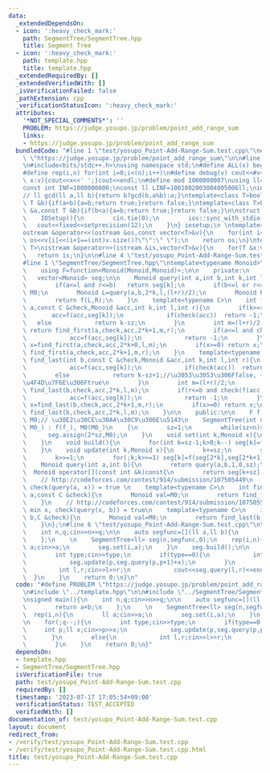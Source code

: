 ```yaml
---
data:
  _extendedDependsOn:
  - icon: ':heavy_check_mark:'
    path: SegmentTree/SegmentTree.hpp
    title: Segment Tree
  - icon: ':heavy_check_mark:'
    path: template.hpp
    title: template.hpp
  _extendedRequiredBy: []
  _extendedVerifiedWith: []
  _isVerificationFailed: false
  _pathExtension: cpp
  _verificationStatusIcon: ':heavy_check_mark:'
  attributes:
    '*NOT_SPECIAL_COMMENTS*': ''
    PROBLEM: https://judge.yosupo.jp/problem/point_add_range_sum
    links:
    - https://judge.yosupo.jp/problem/point_add_range_sum
  bundledCode: "#line 1 \"test/yosupo_Point-Add-Range-Sum.test.cpp\"\n#define PROBLEM\
    \ \"https://judge.yosupo.jp/problem/point_add_range_sum\"\n\n#line 1 \"template.hpp\"\
    \n#include<bits/stdc++.h>\nusing namespace std;\n#define ALL(x) begin(x),end(x)\n\
    #define rep(i,n) for(int i=0;i<(n);i++)\n#define debug(v) cout<<#v<<\":\";for(auto\
    \ x:v){cout<<x<<' ';}cout<<endl;\n#define mod 1000000007\nusing ll=long long;\n\
    const int INF=1000000000;\nconst ll LINF=1001002003004005006ll;\nint dx[]={1,0,-1,0},dy[]={0,1,0,-1};\n\
    // ll gcd(ll a,ll b){return b?gcd(b,a%b):a;}\ntemplate<class T>bool chmax(T &a,const\
    \ T &b){if(a<b){a=b;return true;}return false;}\ntemplate<class T>bool chmin(T\
    \ &a,const T &b){if(b<a){a=b;return true;}return false;}\n\nstruct IOSetup{\n\
    \    IOSetup(){\n        cin.tie(0);\n        ios::sync_with_stdio(0);\n     \
    \   cout<<fixed<<setprecision(12);\n    }\n} iosetup;\n \ntemplate<typename T>\n\
    ostream &operator<<(ostream &os,const vector<T>&v){\n    for(int i=0;i<(int)v.size();i++)\
    \ os<<v[i]<<(i+1==(int)v.size()?\"\":\" \");\n    return os;\n}\ntemplate<typename\
    \ T>\nistream &operator>>(istream &is,vector<T>&v){\n    for(T &x:v)is>>x;\n \
    \   return is;\n}\n\n#line 4 \"test/yosupo_Point-Add-Range-Sum.test.cpp\"\n\n\
    #line 1 \"SegmentTree/SegmentTree.hpp\"\ntemplate<typename Monoid>\nstruct SegmentTree{\n\
    \    using F=function<Monoid(Monoid,Monoid)>;\n\n    private:\n    int sz;\n \
    \   vector<Monoid> seg;\n\n    Monoid query(int a,int b,int k,int l,int r){\n\
    \        if(a<=l and r<=b)   return seg[k];\n        if(b<=l or r<=a)    return\
    \ M0;\n        Monoid L=query(a,b,2*k,l,(l+r)/2);\n        Monoid R=query(a,b,2*k+1,(l+r)/2,r);\n\
    \        return f(L,R);\n    }\n    template<typename C>\n    int find_first(int\
    \ a,const C &check,Monoid &acc,int k,int l,int r){\n        if(k>=sz){\n     \
    \       acc=f(acc,seg[k]);\n            if(check(acc))  return -1;\n         \
    \   else            return k-sz;\n        }\n        int m=(l+r)/2;\n        if(m<=a)\
    \ return find_first(a,check,acc,2*k+1,m,r);\n        if(a<=l and check(f(acc,seg[k]))){\n\
    \            acc=f(acc,seg[k]);\n            return -1;\n        }\n        int\
    \ x=find_first(a,check,acc,2*k+0,l,m);\n        if(x>=0) return x;\n        return\
    \ find_first(a,check,acc,2*k+1,m,r);\n    }\n    template<typename C>\n    int\
    \ find_last(int b,const C &check,Monoid &acc,int k,int l,int r){\n        if(k>=sz){\n\
    \            acc=f(acc,seg[k]);\n            if(check(acc))  return -1;\n    \
    \        else            return k-sz+1;//\u3053\u3053\u306Ffalse, +1\u3057\u305F\
    \u4F4D\u7F6E\u306Ftrue\n        }\n        int m=(l+r)/2;\n        if(b<=m) return\
    \ find_last(b,check,acc,2*k,l,m);\n        if(r<=b and check(f(acc,seg[k]))){\n\
    \            acc=f(acc,seg[k]);\n            return -1;\n        }\n        int\
    \ x=find_last(b,check,acc,2*k+1,m,r);\n        if(x>=0) return x;\n        return\
    \ find_last(b,check,acc,2*k,l,m);\n    }\n\n    public:\n\n    F f;\n    Monoid\
    \ M0;// \u30E2\u30CE\u30A4\u30C9\u306E\u5143\n    SegmentTree(int n, F f_, Monoid\
    \ M0_) : f(f_), M0(M0_)\n    {\n        sz=1;\n        while(sz<n)sz<<=1;\n  \
    \      seg.assign(2*sz,M0);\n    }\n    void set(int k,Monoid x){\n        seg[k+sz]=x;\n\
    \    }\n    void build(){\n        for(int k=sz-1;k>0;k--) seg[k]=f(seg[2*k],seg[2*k+1]);\n\
    \    }\n    void update(int k,Monoid x){\n        k+=sz;\n        seg[k]=x;\n\
    \        k>>=1;\n        for(;k;k>>=1) seg[k]=f(seg[2*k],seg[2*k+1]);\n    }\n\
    \    Monoid query(int a,int b){\n        return query(a,b,1,0,sz);\n    }\n  \
    \  Monoid operator[](const int &k)const{\n        return seg[k+sz];\n    }\n\n\
    \    // http://codeforces.com/contest/914/submission/107505449\n    // max x,\
    \ check(query(a, x)) = true \n    template<typename C>\n    int find_first(int\
    \ a,const C &check){\n        Monoid val=M0;\n        return find_first(a,check,val,1,0,sz);\n\
    \    }\n    // http://codeforces.com/contest/914/submission/107505582\n    //\
    \ min x, check(query(x, b)) = true\n    template<typename C>\n    int find_last(int\
    \ b,C &check){\n        Monoid val=M0;\n        return find_last(b,check,val,1,0,sz);\n\
    \    }\n};\n#line 6 \"test/yosupo_Point-Add-Range-Sum.test.cpp\"\n\nsigned main(){\n\
    \    int n,q;cin>>n>>q;\n\n    auto segfunc=[](ll a,ll b){\n        return a+b;\n\
    \    };\n    \n    SegmentTree<ll> seg(n,segfunc,0);\n    rep(i,n){\n        ll\
    \ a;cin>>a;\n        seg.set(i,a);\n    }\n    seg.build();\n\n    for(;q--;){\n\
    \        int type;cin>>type;\n        if(type==0){\n            int p;ll x;cin>>p>>x;\n\
    \            seg.update(p,seg.query(p,p+1)+x);\n        }\n        else{\n   \
    \         int l,r;cin>>l>>r;\n            cout<<seg.query(l,r)<<endl;\n      \
    \  }\n    }\n    return 0;\n}\n"
  code: "#define PROBLEM \"https://judge.yosupo.jp/problem/point_add_range_sum\"\n\
    \n#include \"../template.hpp\"\n\n#include \"../SegmentTree/SegmentTree.hpp\"\n\
    \nsigned main(){\n    int n,q;cin>>n>>q;\n\n    auto segfunc=[](ll a,ll b){\n\
    \        return a+b;\n    };\n    \n    SegmentTree<ll> seg(n,segfunc,0);\n  \
    \  rep(i,n){\n        ll a;cin>>a;\n        seg.set(i,a);\n    }\n    seg.build();\n\
    \n    for(;q--;){\n        int type;cin>>type;\n        if(type==0){\n       \
    \     int p;ll x;cin>>p>>x;\n            seg.update(p,seg.query(p,p+1)+x);\n \
    \       }\n        else{\n            int l,r;cin>>l>>r;\n            cout<<seg.query(l,r)<<endl;\n\
    \        }\n    }\n    return 0;\n}"
  dependsOn:
  - template.hpp
  - SegmentTree/SegmentTree.hpp
  isVerificationFile: true
  path: test/yosupo_Point-Add-Range-Sum.test.cpp
  requiredBy: []
  timestamp: '2023-07-17 17:05:54+09:00'
  verificationStatus: TEST_ACCEPTED
  verifiedWith: []
documentation_of: test/yosupo_Point-Add-Range-Sum.test.cpp
layout: document
redirect_from:
- /verify/test/yosupo_Point-Add-Range-Sum.test.cpp
- /verify/test/yosupo_Point-Add-Range-Sum.test.cpp.html
title: test/yosupo_Point-Add-Range-Sum.test.cpp
---
```

